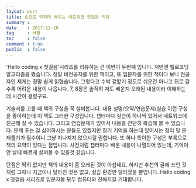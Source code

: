 ```yaml
---
layout: post
title: 손으로 익히며 배우는 네트워크 첫걸음 리뷰
summary : 
date    : 2017-12-18
tag     : 서평
toc     : false
comment : true
public  : false
---
```


'Hello coding x 첫걸음'시리즈를 리뷰하는 건 이번이 두번째 입니다. 저번엔 헬로코딩 알고리즘을 봤습니다. 정말 비전공자를 위한 책이고, 또 입문자를 위한 책이다 보니 전공자인 제게는 정말 쉽게 읽혔습니다. 그렇다고 수박 겉핥기 정도로 쉬운건 아니고 뒤로 갈수록 어려운 내용이 나옵니다. 7, 8장은 솔직히 저도 배운지 오래된 내용이라 이해하는데 시간이 걸렸구요.  

기술서를 고를 때 책의 구성을 꼭 살펴봅니다. 내용 설명/요약/연습문제/실습 이런 구성을 좋아하는데 이 책도 그러한 구성입니다. 챕터마다 실습이 하나씩 있어서 네트워크에 친근해 질 수 있습니다. 그리고 연습문제가 있어서 내용을 간단히 복습해 볼 수 있습니다. 문제 푸는 걸 싫어하시는 분들도 있겠지만 장기 기억을 하는데 있어서는 정리 및 문제풀기가 필수이니 그냥 지나치지 않으시길 권합니다. 또 하나 특이한 구성은 부록으로 책의 요약이 있다는 점입니다. 사전처럼 챕터마다 배운 내용이 나열되어 있는데, 기억이 안 날때 빠르게 살펴볼 수 있을것 같습니다.  

단점은 딱히 없지만 책의 내용이 좀 오래된 것이 아쉽네요. 하지만 추천의 글에 쓰인 것처럼 그때나 지금이나 달라진 것은 없고, 실습 환경만 달라졌을 뿐입니다. Hello coding x 첫걸음 시리즈로 입문자들 모두 컴퓨터와 친해지길 기대합니다.  
